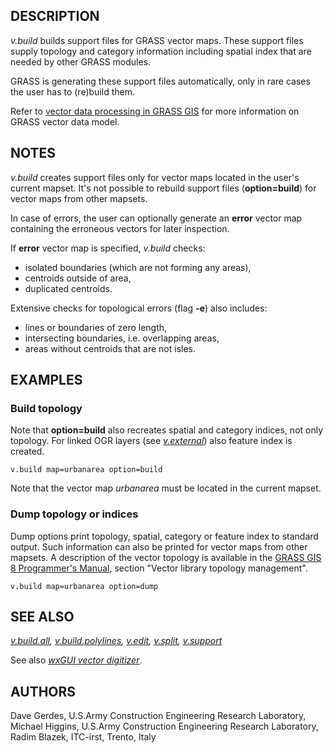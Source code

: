 ## DESCRIPTION

*v.build* builds support files for GRASS vector maps. These support
files supply topology and category information including spatial index
that are needed by other GRASS modules.

GRASS is generating these support files automatically, only in rare
cases the user has to (re)build them.

Refer to [vector data processing in GRASS GIS](vectorintro.md) for more
information on GRASS vector data model.

## NOTES

*v.build* creates support files only for vector maps located in the
user's current mapset. It's not possible to rebuild support files
(**option=build**) for vector maps from other mapsets.

In case of errors, the user can optionally generate an **error** vector
map containing the erroneous vectors for later inspection.

If **error** vector map is specified, *v.build* checks:

- isolated boundaries (which are not forming any areas),
- centroids outside of area,
- duplicated centroids.

Extensive checks for topological errors (flag **-e**) also includes:

- lines or boundaries of zero length,
- intersecting boundaries, i.e. overlapping areas,
- areas without centroids that are not isles.

## EXAMPLES

### Build topology

Note that **option=build** also recreates spatial and category indices,
not only topology. For linked OGR layers (see
*[v.external](v.external.md)*) also feature index is created.

```shell
v.build map=urbanarea option=build
```

Note that the vector map *urbanarea* must be located in the current
mapset.

### Dump topology or indices

Dump options print topology, spatial, category or feature index to
standard output. Such information can also be printed for vector maps
from other mapsets. A description of the vector topology is available in
the [GRASS GIS 8 Programmer's
Manual](https://grass.osgeo.org/programming8/vlibTopology.html), section
"Vector library topology management".

```shell
v.build map=urbanarea option=dump
```

## SEE ALSO

*[v.build.all](v.build.all.md),
[v.build.polylines](v.build.polylines.md), [v.edit](v.edit.md),
[v.split](v.split.md), [v.support](v.support.md)*

See also *[wxGUI vector digitizer](wxGUI.vdigit.md)*.

## AUTHORS

Dave Gerdes, U.S.Army Construction Engineering Research Laboratory,  
Michael Higgins, U.S.Army Construction Engineering Research
Laboratory,  
Radim Blazek, ITC-irst, Trento, Italy
